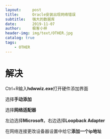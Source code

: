 ```yaml
---
layout:     post                    
title:      Oracle安装出现网络错误
subtitle:   强大的数据库
date:       2019-11-07 
author:     极客小祥                      
header-img: img/text/OTHER.jpg   
catalog: true                        
tags:                                
    - OTHER
---
```

# 解决
Ctrl+R输入**hdwwiz.exe**打开硬件添加界面

选择**手动添加**

选择**网络适配器**

左边选择**Microsoft**，右边选择**Loopback Adapter**

在网络连接更改设备器设置中给它**添加一个ip地址**